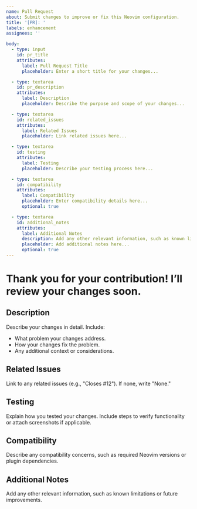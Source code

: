 ```yaml
---
name: Pull Request
about: Submit changes to improve or fix this Neovim configuration.
title: '[PR]: '
labels: enhancement
assignees: ''

body:
  - type: input
    id: pr_title
    attributes:
      label: Pull Request Title
      placeholder: Enter a short title for your changes...

  - type: textarea
    id: pr_description
    attributes:
      label: Description
      placeholder: Describe the purpose and scope of your changes...

  - type: textarea
    id: related_issues
    attributes:
      label: Related Issues
      placeholder: Link related issues here...

  - type: textarea
    id: testing
    attributes:
      label: Testing
      placeholder: Describe your testing process here...

  - type: textarea
    id: compatibility
    attributes:
      label: Compatibility
      placeholder: Enter compatibility details here...
      optional: true

  - type: textarea
    id: additional_notes
    attributes:
      label: Additional Notes
      description: Add any other relevant information, such as known limitations or future improvements.
      placeholder: Add additional notes here...
      optional: true
---
```


# Thank you for your contribution! I’ll review your changes soon.

## Description
Describe your changes in detail. Include:
- What problem your changes address.
- How your changes fix the problem.
- Any additional context or considerations.

## Related Issues
Link to any related issues (e.g., "Closes #12"). If none, write "None."

## Testing
Explain how you tested your changes. Include steps to verify functionality or attach screenshots if applicable.

## Compatibility
Describe any compatibility concerns, such as required Neovim versions or plugin dependencies.

## Additional Notes
Add any other relevant information, such as known limitations or future improvements.
